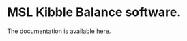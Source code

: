 # MSL Kibble Balance software.

The documentation is available [here](https://mslnz.github.io/ms-kibble/).
